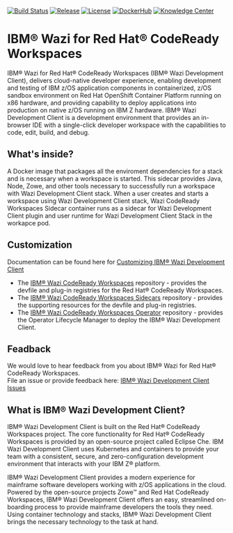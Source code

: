 [![Build Status](https://travis-ci.com/IBM/wazi-codeready-workspaces-sidecars.svg?branch=main)](https://travis-ci.com/IBM/wazi-codeready-workspaces-sidecars)
[![Release](https://img.shields.io/github/release/IBM/wazi-codeready-workspaces-sidecars.svg)](../../releases/latest)
[![License](https://img.shields.io/github/license/IBM/wazi-codeready-workspaces-sidecars)](LICENSE)
[![DockerHub](https://img.shields.io/badge/DockerHub-CodeReady-blue?color=3498db)](https://hub.docker.com/repository/docker/ibmcom/wazi-code-codeready)
[![Knowledge Center](https://img.shields.io/badge/Knowledge%20Center-blue?color=1f618d)](http://ibm.biz/ibmwazidoc)
    
# IBM&reg; Wazi for Red Hat&reg; CodeReady Workspaces

IBM&reg; Wazi for Red Hat&reg; CodeReady Workspaces (IBM&reg; Wazi Development Client), delivers cloud-native developer experience, enabling development and testing of IBM z/OS application components in containerized, z/OS sandbox environment on Red Hat OpenShift Container Platform running on x86 hardware, and providing capability to deploy applications into production on native z/OS running on IBM Z hardware. IBM&reg; Wazi Development Client is a development environment that provides an in-browser IDE with a single-click developer workspace with the capabilities to code, edit, build, and debug.  
  
## What's inside?
  
A Docker image that packages all the enviroment dependencies for a stack and is necessary when a workspace is started.
This sidecar provides Java, Node, Zowe, and other tools necessary to successfully run a workspace with Wazi Development Client stack. When a user creates and starts a workspace using Wazi Development Client stack, Wazi CodeReady Workspaces Sidecar container runs as a sidecar for Wazi Development Client plugin and user runtime for Wazi Development Client Stack in the workapce pod.
  
## Customization
  
Documentation can be found here for [Customizing IBM&reg; Wazi Development Client](https://www.ibm.com/support/knowledgecenter/SSCH39_1.0.0/com.ibm.wazi.development.codeready.doc/customize-devfile-plugin-registry.html)  
  
* The [IBM&reg; Wazi CodeReady Workspaces](https://github.com/ibm/wazi-codeready-workspaces) repository - provides the devfile and plug-in registries for the Red Hat&reg; CodeReady Workspaces.
* The [IBM&reg; Wazi CodeReady Workspaces Sidecars](https://github.com/ibm/wazi-codeready-workspaces-sidecars) repository - provides the supporting resources for the devfile and plug-in registries.
* The [IBM&reg; Wazi CodeReady Workspaces Operator](https://github.com/ibm/wazi-codeready-workspaces-operator) repository - provides the Operator Lifecycle Manager to deploy the IBM&reg; Wazi Development Client.
  
## Feadback
  
We would love to hear feedback from you about IBM&reg; Wazi for Red Hat&reg; CodeReady Workspaces.  
File an issue or provide feedback here: [IBM&reg; Wazi Development Client Issues](https://github.com/IBM/wazi-codeready-workspaces/issues)
  
## What is IBM&reg; Wazi Development Client?
IBM&reg; Wazi Development Client is built on the Red Hat&reg; CodeReady Workspaces project. The core functionality for Red Hat&reg; CodeReady Workspaces is provided by an open-source project called Eclipse Che. IBM Wazi Development Client uses Kubernetes and containers to provide your team with a consistent, secure, and zero-configuration development environment that interacts with your IBM Z&reg; platform.  
  
IBM&reg; Wazi Development Client provides a modern experience for mainframe software developers working with z/OS applications in the cloud. Powered by the open-source projects Zowe&trade; and Red Hat CodeReady Workspaces, IBM&reg; Wazi Development Client offers an easy, streamlined on-boarding process to provide mainframe developers the tools they need. Using container technology and stacks, IBM&reg; Wazi Development Client brings the necessary technology to the task at hand.
